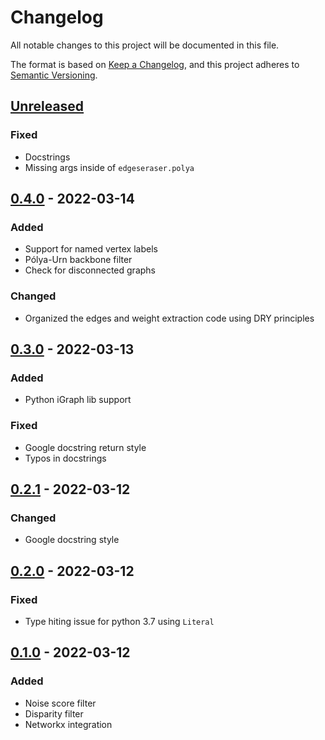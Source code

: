 # Changelog
All notable changes to this project will be documented in this file.

The format is based on [Keep a Changelog](https://keepachangelog.com/en/1.0.0/), and this project adheres to [Semantic Versioning](https://semver.org/spec/v2.0.0.html).


## [Unreleased]

### Fixed
-   Docstrings
-   Missing args inside of `edgeseraser.polya`
## [0.4.0] - 2022-03-14
### Added
- Support for named vertex labels
- Pólya-Urn backbone filter
- Check for disconnected graphs

### Changed
- Organized the edges and weight extraction code using DRY principles

## [0.3.0] - 2022-03-13
### Added
- Python iGraph lib support

### Fixed
- Google docstring return style
- Typos in docstrings

## [0.2.1] - 2022-03-12
### Changed
- Google docstring style

## [0.2.0] - 2022-03-12
### Fixed
- Type hiting issue for python 3.7 using `Literal`

## [0.1.0] - 2022-03-12
### Added
- Noise score filter
- Disparity filter
- Networkx integration

[Unreleased]: https://github.com/devmessias/edgeseraser/compare/0.4.0...master
[0.4.0]: https://github.com/devmessias/edgeseraser/compare/0.3.0...0.4.0
[0.3.0]: https://github.com/devmessias/edgeseraser/compare/0.2.1...0.3.0
[0.2.1]: https://github.com/devmessias/edgeseraser/compare/0.2.0...0.2.1
[0.2.0]: https://github.com/devmessias/edgeseraser/compare/0.1.0...0.2.0
[0.1.0]: https://github.com/devmessias/edgeserase/releases/tag/v0.1.0
